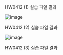 HW0412 (1) 실습 파일 결과

![image](https://github.com/drawarepair/React/assets/102895287/7a52bde9-d707-45cf-b815-c61f8e449c68)

HW0412 (2) 실습 파일 결과

![image](https://github.com/drawarepair/React/assets/102895287/e310ac46-5f57-449a-a873-7dd4cfcd73d7)

HW0412 (3) 실습 파일 결과

